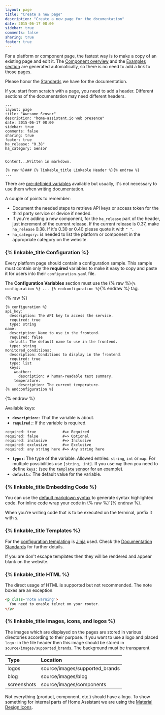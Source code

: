 ```yaml
---
layout: page
title: "Create a new page"
description: "Create a new page for the documentation"
date: 2015-06-17 08:00
sidebar: true
comments: false
sharing: true
footer: true
---
```


For a platform or component page, the fastest way is to make a copy of an existing page and edit it. The [Component overview](/components/) and the [Examples section](/cookbook/) are generated automatically, so there is no need to add a link to those pages.

Please honor the [Standards](/developers/documentation/standards/) we have for the documentation.

If you start from scratch with a page, you need to add a header. Different sections of the documentation may need different headers.

```text
---
layout: page
title: "Awesome Sensor"
description: "home-assistant.io web presence"
date: 2015-06-17 08:00
sidebar: true
comments: false
sharing: true
footer: true
ha_release: "0.38"
ha_category: Sensor
---

Content...Written in markdown. 

{% raw %}### {% linkable_title Linkable Header %}{% endraw %}
...
```

There are [pre-definied variables](https://jekyllrb.com/docs/variables/) available but usually, it's not necessary to use them when writing documentation.

A couple of points to remember:

- Document the needed steps to retrieve API keys or access token for the third party service or device if needed.
- If you're adding a new component, for the `ha_release` part of the header, just increment of the current release. If the current release is 0.37, make `ha_release` 0.38. If it's 0.30 or 0.40 please quote it with `" "`.
- `ha_category:` is needed to list the platform or component in the appropriate category on the website.

### {% linkable_title Configuration %}

Every platform page should contain a configuration sample. This sample must contain only the **required** variables to make it easy to copy and paste it for users into their `configuration.yaml` file.

The **Configuration Variables** section must use the {% raw %}`{% configuration %} ... {% endconfiguration %}`{% endraw %} tag.

{% raw %}
```text
{% configuration %}
api_key:
  description: The API key to access the service.
  required: true
  type: string
name:
  description: Name to use in the frontend.
  required: false
  default: The default name to use in the frontend.
  type: string
monitored_conditions:
  description: Conditions to display in the frontend.
  required: true
  type: list
  keys:
    weather:
      description: A human-readable text summary.
    temperature:
      description: The current temperature.
{% endconfiguration %}

```
{% endraw %}

Available keys:

- **`description:`**: That the variable is about.
- **`required:`**: If the variable is required.
```text
required: true            #=> Required
required: false           #=> Optional
required: inclusive       #=> Inclusive
required: exclusive       #=> Exclusive
required: any string here #=> Any string here
```
- **`type:`**: The type of the variable. Allowed entries: `string`, `int` or `map`. For multiple possibilities use `[string, int]`. If you use `map` then you need to define `keys:` (see the [`template` sensor](/components/sensor.template/) for an example).
- **`default:`**: The default value for the variable.

### {% linkable_title Embedding Code %}

You can use the [default markdown syntax](https://github.com/adam-p/markdown-here/wiki/Markdown-Cheatsheet#code) to generate syntax highlighted code. For inline code wrap your code in {% raw %}`{% endraw %}. 

When you're writing code that is to be executed on the terminal, prefix it with `$`.

### {% linkable_title Templates %}

For the [configuration templating](/topics/templating/) is [Jinja](http://jinja.pocoo.org/) used. Check the [Documentation Standards](/developers/documentation/standards/) for further details.

If you are don't escape templates then they will be rendered and appear blank on the website.

### {% linkable_title HTML %}

The direct usage of HTML is supported but not recommended. The note boxes are an exception.

```html
<p class='note warning'>
  You need to enable telnet on your router. 
</p>
```

### {% linkable_title Images, icons, and logos %}

The images which are displayed on the pages are stored in various directories according to their purpose. If you want to use a logo and placed `logo:` in the file header then this image should be stored in `source/images/supported_brands`. The background must be transparent.

| Type         | Location                                      |
| :----------- |:----------------------------------------------|
| logos        | source/images/supported_brands                |
| blog         | source/images/blog                            |
| screenshots  | source/images/components                      |

Not everything (product, component, etc.) should have a logo. To show something for internal parts of Home Assistant we are using the [Material Design Icons](https://materialdesignicons.com/).
